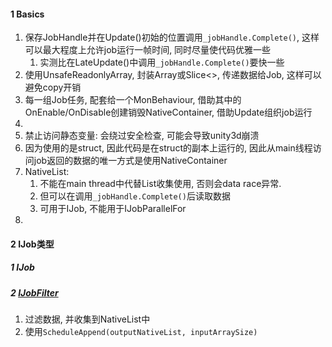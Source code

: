 



#### 1 Basics

1. 保存JobHandle并在Update()初始的位置调用`_jobHandle.Complete()`, 这样可以最大程度上允许job运行一帧时间, 同时尽量使代码优雅一些
   1. 实测比在LateUpdate()中调用`_jobHandle.Complete()`要快一些
2. 使用UnsafeReadonlyArray, 封装Array或Slice<>, 传递数据给Job, 这样可以避免copy开销
3. 每一组Job任务, 配套给一个MonBehaviour, 借助其中的OnEnable/OnDisable创建销毁NativeContainer, 借助Update组织job运行
4. 
5. 禁止访问静态变量: 会绕过安全检查, 可能会导致unity3d崩溃
6. 因为使用的是struct, 因此代码是在struct的副本上运行的, 因此从main线程访问job返回的数据的唯一方式是使用NativeContainer
7. NativeList:
   1. 不能在main thread中代替List收集使用, 否则会data race异常. 
   2. 但可以在调用`_jobHandle.Complete()`后读取数据
   3. 可用于IJob, 不能用于IJobParallelFor
8. 



#### 2 IJob类型

##### 1 IJob



##### 2 [IJobFilter](https://docs.unity3d.com/Packages/com.unity.collections@2.2/api/Unity.Jobs.IJobFilter.html)

1. 过滤数据, 并收集到NativeList中
2. 使用`ScheduleAppend(outputNativeList, inputArraySize)`